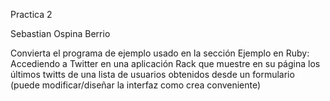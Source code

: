 Practica 2

Sebastian Ospina Berrio

Convierta el programa de ejemplo usado en la sección Ejemplo en Ruby: 
Accediendo a Twitter en una aplicación Rack que muestre en su página los últimos twitts 
de una lista de usuarios obtenidos desde un formulario (puede modificar/diseñar la interfaz 
como crea conveniente)
